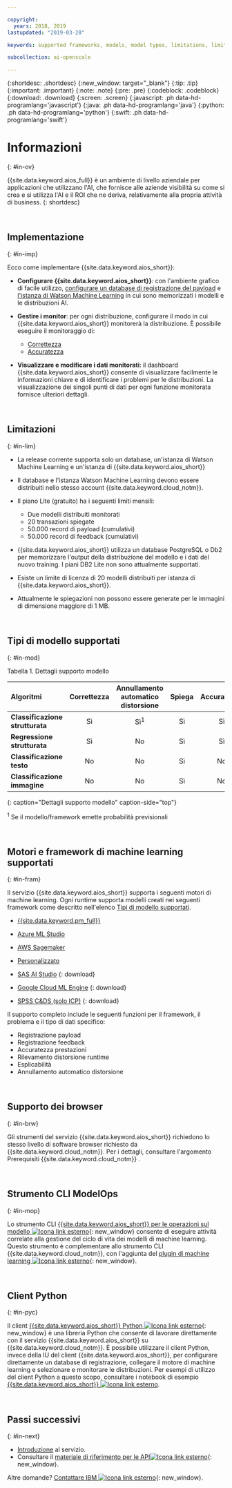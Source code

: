 ```yaml
---

copyright:
  years: 2018, 2019
lastupdated: "2019-03-28"

keywords: supported frameworks, models, model types, limitations, limits

subcollection: ai-openscale

---
```


{:shortdesc: .shortdesc}
{:new_window: target="_blank"}
{:tip: .tip}
{:important: .important}
{:note: .note}
{:pre: .pre}
{:codeblock: .codeblock}
{:download: .download}
{:screen: .screen}
{:javascript: .ph data-hd-programlang='javascript'}
{:java: .ph data-hd-programlang='java'}
{:python: .ph data-hd-programlang='python'}
{:swift: .ph data-hd-programlang='swift'}

# Informazioni
{: #in-ov}

{{site.data.keyword.aios_full}} è un ambiente di livello aziendale per applicazioni che utilizzano l'AI, che fornisce alle aziende visibilità su come si crea e si utilizza l'AI e il ROI che ne deriva, relativamente alla propria attività di business.
{: shortdesc}

<p>&nbsp;</p>

## Implementazione
{: #in-imp}

Ecco come implementare {{site.data.keyword.aios_short}}:

- **Configurare {{site.data.keyword.aios_short}}**: con l'ambiente grafico di facile utilizzo, [configurare un database di registrazione del payload](/docs/services/ai-openscale?topic=ai-openscale-connect-db) e [l'istanza di Watson Machine Learning](/docs/services/ai-openscale?topic=ai-openscale-wml-connect) in cui sono memorizzati i modelli e le distribuzioni AI.

- **Gestire i monitor**: per ogni distribuzione, configurare il modo in cui {{site.data.keyword.aios_short}} monitorerà la distribuzione.  È possibile eseguire il monitoraggio di:

    - [Correttezza](/docs/services/ai-openscale?topic=ai-openscale-mf-monitor)
    - [Accuratezza](/docs/services/ai-openscale?topic=ai-openscale-acc-monitor)

- **Visualizzare e modificare i dati monitorati**: il dashboard {{site.data.keyword.aios_short}}[](/docs/services/ai-openscale?topic=ai-openscale-io-ov) consente di visualizzare facilmente le informazioni chiave e di identificare i problemi per le distribuzioni. La visualizzazione dei singoli punti di dati per ogni funzione monitorata fornisce ulteriori dettagli.

<p>&nbsp;</p>

## Limitazioni
{: #in-lim}

- La release corrente supporta solo un database, un'istanza di Watson Machine Learning e un'istanza di {{site.data.keyword.aios_short}}

- Il database e l'istanza Watson Machine Learning devono essere distribuiti nello stesso account {{site.data.keyword.cloud_notm}}.

- Il piano Lite (gratuito) ha i seguenti limiti mensili:

    - Due modelli distribuiti monitorati
    - 20 transazioni spiegate
    - 50.000 record di payload (cumulativi)
    - 50.000 record di feedback (cumulativi)

- {{site.data.keyword.aios_short}} utilizza un database PostgreSQL o Db2 per memorizzare l'output della distribuzione del modello e i dati del nuovo training. I piani DB2 Lite non sono attualmente supportati. 

- Esiste un limite di licenza di 20 modelli distribuiti per istanza di {{site.data.keyword.aios_short}}.

- Attualmente le spiegazioni non possono essere generate per le immagini di dimensione maggiore di 1 MB.

<p>&nbsp;</p>

## Tipi di modello supportati
{: #in-mod}

Tabella 1. Dettagli supporto modello

| Algoritmi | **Correttezza** | **Annullamento automatico distorsione** | **Spiega** | **Accuratezza** |
|:---|:---:|:---:|:---:|:---:|
| **Classificazione strutturata** | Sì | Sì<sup>1</sup> | Sì | Sì |
| **Regressione strutturata**     | Sì | No | Sì | Sì |
| **Classificazione testo**       | No | No | Sì | No |
| **Classificazione immagine**    | No | No | Sì | No ||
{: caption="Dettagli supporto modello" caption-side="top"}

<sup>1</sup> Se il modello/framework emette probabilità previsionali

<p>&nbsp;</p>

## Motori e framework di machine learning supportati
{: #in-fram}

Il servizio {{site.data.keyword.aios_short}} supporta i seguenti motori di machine learning. Ogni runtime supporta modelli creati nei seguenti framework come descritto nell'elenco [Tipi di modello supportati](#in-mod).

- [{{site.data.keyword.pm_full}}](/docs/services/ai-openscale?topic=ai-openscale-frmwrks-wml#frmwrks-wml) 
- [Azure ML Studio](/docs/services/ai-openscale?topic=ai-openscale-frmwrks-azure#frmwrks-azure)
- [AWS Sagemaker](/docs/services/ai-openscale?topic=ai-openscale-frmwrks-aws-sage#frmwrks-aws-sage)
- [Personalizzato](/docs/services/ai-openscale?topic=ai-openscale-frmwrks-custom#frmwrks-custom)


- [SAS AI Studio](/docs/services/ai-openscale?topic=ai-openscale-frmwrks-sas#frmwrks-sas)
{: download}
- [Google Cloud ML Engine](/docs/services/ai-openscale?topic=ai-openscale-frmwrks-google#frmwrks-google)
{: download}
- [SPSS C&DS (solo ICP)](/docs/services/ai-openscale?topic=ai-openscale-frmwrks-spss#frmwrks-spss)
{: download}

Il supporto completo include le seguenti funzioni per il framework, il problema e il tipo di dati specifico:

- Registrazione payload	
- Registrazione feedback	
- Accuratezza prestazioni	
- Rilevamento distorsione runtime	
- Esplicabilità	
- Annullamento automatico distorsione

<p>&nbsp;</p>

## Supporto dei browser
{: #in-brw}

Gli strumenti del servizio {{site.data.keyword.aios_short}} richiedono lo stesso livello di software browser richiesto da {{site.data.keyword.cloud_notm}}. Per i dettagli, consultare l'argomento Prerequisiti {{site.data.keyword.cloud_notm}} [](/docs/overview?topic=overview-prereqs-platform#browsers-platform).

<p>&nbsp;</p>

## Strumento CLI ModelOps
{: #in-mop}

Lo strumento CLI [{{site.data.keyword.aios_short}} per le operazioni sul modello ![Icona link esterno](../../icons/launch-glyph.svg "Icona link esterno")](https://github.com/IBM-Watson/aiopenscale-modelops-cli){: new_window} consente di eseguire attività correlate alla gestione del ciclo di vita dei modelli di machine learning. Questo strumento è complementare allo strumento CLI {{site.data.keyword.cloud_notm}}, con l'aggiunta del [plugin di machine learning ![Icona link esterno](../../icons/launch-glyph.svg "Icona link esterno")](https://www.ibm.com/support/knowledgecenter/DSXDOC/analyze-data/ml_dlaas_environment.html){: new_window}.

<p>&nbsp;</p>

## Client Python
{: #in-pyc}

Il client [{{site.data.keyword.aios_short}} Python ![Icona link esterno](../../icons/launch-glyph.svg "Icona link esterno")](http://ai-openscale-python-client.mybluemix.net/){: new_window} è una libreria Python che consente di lavorare direttamente con il servizio {{site.data.keyword.aios_short}} su {{site.data.keyword.cloud_notm}}. È possibile utilizzare il client Python, invece della IU del client  {{site.data.keyword.aios_short}}, per configurare direttamente un database di registrazione, collegare il motore di machine learning e selezionare e monitorare le distribuzioni. Per esempi di utilizzo del client Python a questo scopo, consultare i notebook di esempio [{{site.data.keyword.aios_short}} ![Icona link esterno](../../icons/launch-glyph.svg "Icona link esterno")](https://github.com/pmservice/ai-openscale-tutorials/tree/master/notebooks).

<p>&nbsp;</p>

## Passi successivi
{: #in-next}

- [Introduzione](/docs/services/ai-openscale?topic=ai-openscale-gettingstarted) al servizio.
- Consultare il [materiale di riferimento per le API![Icona link esterno](../../icons/launch-glyph.svg "Icona link esterno")](https://{DomainName}/apidocs/ai-openscale){: new_window}.

Altre domande? [Contattare IBM ![Icona link esterno](../../icons/launch-glyph.svg "Icona link esterno")](https://www.ibm.com/account/reg/us-en/signup?formid=MAIL-watson){: new_window}.
